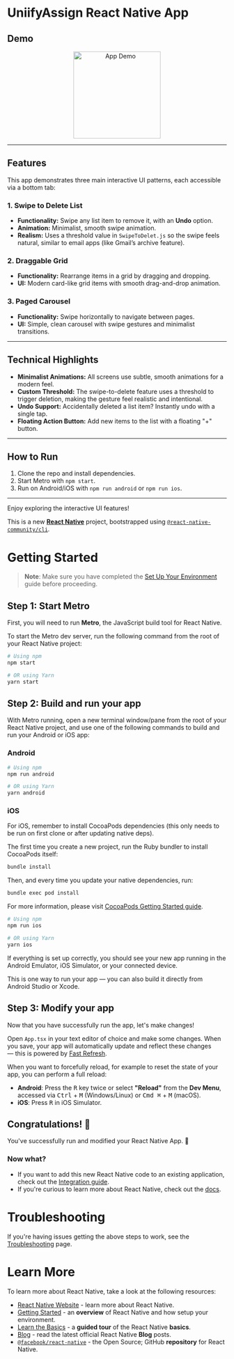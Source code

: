 # UniifyAssign React Native App

## Demo

<p align="center">
  <img src="./src/assets/Record_2025-05-24-14-52-10.mp4" alt="App Demo" width="200" height="auto"/>
</p>

---

## Features

This app demonstrates three main interactive UI patterns, each accessible via a bottom tab:

### 1. **Swipe to Delete List**
- **Functionality:** Swipe any list item to remove it, with an **Undo** option.
- **Animation:** Minimalist, smooth swipe animation.
- **Realism:** Uses a threshold value in `SwipeToDelet.js` so the swipe feels natural, similar to email apps (like Gmail’s archive feature).

### 2. **Draggable Grid**
- **Functionality:** Rearrange items in a grid by dragging and dropping.
- **UI:** Modern card-like grid items with smooth drag-and-drop animation.

### 3. **Paged Carousel**
- **Functionality:** Swipe horizontally to navigate between pages.
- **UI:** Simple, clean carousel with swipe gestures and minimalist transitions.

---

## Technical Highlights

- **Minimalist Animations:** All screens use subtle, smooth animations for a modern feel.
- **Custom Threshold:** The swipe-to-delete feature uses a threshold to trigger deletion, making the gesture feel realistic and intentional.
- **Undo Support:** Accidentally deleted a list item? Instantly undo with a single tap.
- **Floating Action Button:** Add new items to the list with a floating "+" button.

---

## How to Run

1. Clone the repo and install dependencies.
2. Start Metro with `npm start`.
3. Run on Android/iOS with `npm run android` or `npm run ios`.

---

Enjoy exploring the interactive UI features!

This is a new [**React Native**](https://reactnative.dev) project, bootstrapped using [`@react-native-community/cli`](https://github.com/react-native-community/cli).

# Getting Started

> **Note**: Make sure you have completed the [Set Up Your Environment](https://reactnative.dev/docs/set-up-your-environment) guide before proceeding.

## Step 1: Start Metro

First, you will need to run **Metro**, the JavaScript build tool for React Native.

To start the Metro dev server, run the following command from the root of your React Native project:

```sh
# Using npm
npm start

# OR using Yarn
yarn start
```

## Step 2: Build and run your app

With Metro running, open a new terminal window/pane from the root of your React Native project, and use one of the following commands to build and run your Android or iOS app:

### Android

```sh
# Using npm
npm run android

# OR using Yarn
yarn android
```

### iOS

For iOS, remember to install CocoaPods dependencies (this only needs to be run on first clone or after updating native deps).

The first time you create a new project, run the Ruby bundler to install CocoaPods itself:

```sh
bundle install
```

Then, and every time you update your native dependencies, run:

```sh
bundle exec pod install
```

For more information, please visit [CocoaPods Getting Started guide](https://guides.cocoapods.org/using/getting-started.html).

```sh
# Using npm
npm run ios

# OR using Yarn
yarn ios
```

If everything is set up correctly, you should see your new app running in the Android Emulator, iOS Simulator, or your connected device.

This is one way to run your app — you can also build it directly from Android Studio or Xcode.

## Step 3: Modify your app

Now that you have successfully run the app, let's make changes!

Open `App.tsx` in your text editor of choice and make some changes. When you save, your app will automatically update and reflect these changes — this is powered by [Fast Refresh](https://reactnative.dev/docs/fast-refresh).

When you want to forcefully reload, for example to reset the state of your app, you can perform a full reload:

- **Android**: Press the <kbd>R</kbd> key twice or select **"Reload"** from the **Dev Menu**, accessed via <kbd>Ctrl</kbd> + <kbd>M</kbd> (Windows/Linux) or <kbd>Cmd ⌘</kbd> + <kbd>M</kbd> (macOS).
- **iOS**: Press <kbd>R</kbd> in iOS Simulator.

## Congratulations! :tada:

You've successfully run and modified your React Native App. :partying_face:

### Now what?

- If you want to add this new React Native code to an existing application, check out the [Integration guide](https://reactnative.dev/docs/integration-with-existing-apps).
- If you're curious to learn more about React Native, check out the [docs](https://reactnative.dev/docs/getting-started).

# Troubleshooting

If you're having issues getting the above steps to work, see the [Troubleshooting](https://reactnative.dev/docs/troubleshooting) page.

# Learn More

To learn more about React Native, take a look at the following resources:

- [React Native Website](https://reactnative.dev) - learn more about React Native.
- [Getting Started](https://reactnative.dev/docs/environment-setup) - an **overview** of React Native and how setup your environment.
- [Learn the Basics](https://reactnative.dev/docs/getting-started) - a **guided tour** of the React Native **basics**.
- [Blog](https://reactnative.dev/blog) - read the latest official React Native **Blog** posts.
- [`@facebook/react-native`](https://github.com/facebook/react-native) - the Open Source; GitHub **repository** for React Native.
